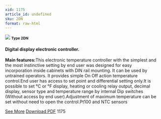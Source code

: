 ```yaml
---
xid: 1175
article_id: undefined
sku: 2DN
format: raw-html
---
```

 <img src="./1175/2DN.jpg" class="card-imgs mb-2">
 <small class="text-grey mb-2"><b>Type 2DN</b> </small>
 <h4>Digital display electronic controller.</h4>
 <p><b>Main features:</b>This electronic temperature controller with the simplest and the most instinctive setting by end user was designed for easy incorporation inside cabinets with DIN rail mounting. It can be used by untrained operators.
 It provides simple On Off action temperature control.End user has access to set point and differential setting only.It is possible to set &#xB0;C or &#xB0;F display, heating or cooling relay output, decimal display, sensor type and temperature range by internal Dip switches (Without access by end user).Adjustment of maximum temperature can be set without need to open the control.Pt100 and NTC sensors</p>
 <div class="btns">
 <a href="../en/digital_display_electronic_controller-2dn.html" class="btn-red">See More</a>
 <a href="../en/pdf/1-54Digital display thermostat for DIN rail Type 2DNAP620130603.pdf" target="_blank" class="btn-red">Download PDF</a>
 <!-- <a href="http://www.ultimheat.com/cat1.html" target="_blank" class="access-link"> Access full catalogue <i class="fa fa-external-link" aria-hidden="true"></i> </a> -->
 <span class="number-btn">1175</span>
 </div>
 